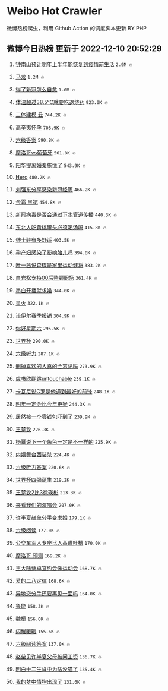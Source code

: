 # Weibo Hot Crawler 



微博热榜爬虫，利用 Github Action 的调度脚本更新 BY PHP 


## 微博今日热榜 更新于 2022-12-10 20:52:29 
1. [钟南山预计明年上半年能恢复到疫情前生活](https://s.weibo.com/weibo?q=%23%E9%92%9F%E5%8D%97%E5%B1%B1%E9%A2%84%E8%AE%A1%E6%98%8E%E5%B9%B4%E4%B8%8A%E5%8D%8A%E5%B9%B4%E8%83%BD%E6%81%A2%E5%A4%8D%E5%88%B0%E7%96%AB%E6%83%85%E5%89%8D%E7%94%9F%E6%B4%BB%23&t=31&band_rank=1&Refer=top) `2.9M 🔥` 

1. [马龙](https://s.weibo.com/weibo?q=%E9%A9%AC%E9%BE%99&t=31&band_rank=2&Refer=top) `1.2M 🔥` 

1. [得了新冠怎么自愈](https://s.weibo.com/weibo?q=%23%E5%BE%97%E4%BA%86%E6%96%B0%E5%86%A0%E6%80%8E%E4%B9%88%E8%87%AA%E6%84%88%23&t=31&band_rank=3&Refer=top) `1.0M 🔥` 

1. [体温超过38.5℃就要吃退烧药](https://s.weibo.com/weibo?q=%23%E4%BD%93%E6%B8%A9%E8%B6%85%E8%BF%8738.5%E2%84%83%E5%B0%B1%E8%A6%81%E5%90%83%E9%80%80%E7%83%A7%E8%8D%AF%23&t=31&band_rank=4&Refer=top) `923.0K 🔥` 

1. [三体建模 丑](https://s.weibo.com/weibo?q=%E4%B8%89%E4%BD%93%E5%BB%BA%E6%A8%A1%20%E4%B8%91&t=31&band_rank=5&Refer=top) `744.2K 🔥` 

1. [高辛夷怀孕](https://s.weibo.com/weibo?q=%23%E9%AB%98%E8%BE%9B%E5%A4%B7%E6%80%80%E5%AD%95%23&t=31&band_rank=6&Refer=top) `708.9K 🔥` 

1. [六级答案](https://s.weibo.com/weibo?q=%23%E5%85%AD%E7%BA%A7%E7%AD%94%E6%A1%88%23&t=31&band_rank=7&Refer=top) `590.8K 🔥` 

1. [摩洛哥vs葡萄牙](https://s.weibo.com/weibo?q=%23%E6%91%A9%E6%B4%9B%E5%93%A5vs%E8%91%A1%E8%90%84%E7%89%99%23&t=31&band_rank=8&Refer=top) `561.8K 🔥` 

1. [阳华提离婚秦施慌了](https://s.weibo.com/weibo?q=%23%E9%98%B3%E5%8D%8E%E6%8F%90%E7%A6%BB%E5%A9%9A%E7%A7%A6%E6%96%BD%E6%85%8C%E4%BA%86%23&t=31&band_rank=9&Refer=top) `543.9K 🔥` 

1. [Hero](https://s.weibo.com/weibo?q=Hero&t=31&band_rank=10&Refer=top) `480.2K 🔥` 

1. [刘强东分享感染新冠经历](https://s.weibo.com/weibo?q=%23%E5%88%98%E5%BC%BA%E4%B8%9C%E5%88%86%E4%BA%AB%E6%84%9F%E6%9F%93%E6%96%B0%E5%86%A0%E7%BB%8F%E5%8E%86%23&t=31&band_rank=11&Refer=top) `466.2K 🔥` 

1. [余霜 黑裙](https://s.weibo.com/weibo?q=%E4%BD%99%E9%9C%9C%20%E9%BB%91%E8%A3%99&t=31&band_rank=12&Refer=top) `454.8K 🔥` 

1. [新冠病毒是否会通过下水管道传播](https://s.weibo.com/weibo?q=%23%E6%96%B0%E5%86%A0%E7%97%85%E6%AF%92%E6%98%AF%E5%90%A6%E4%BC%9A%E9%80%9A%E8%BF%87%E4%B8%8B%E6%B0%B4%E7%AE%A1%E9%81%93%E4%BC%A0%E6%92%AD%23&t=31&band_rank=13&Refer=top) `440.3K 🔥` 

1. [东北人吃黄桃罐头必须喝汤吗](https://s.weibo.com/weibo?q=%23%E4%B8%9C%E5%8C%97%E4%BA%BA%E5%90%83%E9%BB%84%E6%A1%83%E7%BD%90%E5%A4%B4%E5%BF%85%E9%A1%BB%E5%96%9D%E6%B1%A4%E5%90%97%23&t=31&band_rank=14&Refer=top) `415.8K 🔥` 

1. [绅士鞋有多舒适](https://s.weibo.com/weibo?q=%23%E7%BB%85%E5%A3%AB%E9%9E%8B%E6%9C%89%E5%A4%9A%E8%88%92%E9%80%82%23&t=31&band_rank=15&Refer=top) `403.5K 🔥` 

1. [孕产妇感染了影响胎儿吗](https://s.weibo.com/weibo?q=%23%E5%AD%95%E4%BA%A7%E5%A6%87%E6%84%9F%E6%9F%93%E4%BA%86%E5%BD%B1%E5%93%8D%E8%83%8E%E5%84%BF%E5%90%97%23&t=31&band_rank=16&Refer=top) `394.8K 🔥` 

1. [叶一茜说森碟是家里运动健将](https://s.weibo.com/weibo?q=%23%E5%8F%B6%E4%B8%80%E8%8C%9C%E8%AF%B4%E6%A3%AE%E7%A2%9F%E6%98%AF%E5%AE%B6%E9%87%8C%E8%BF%90%E5%8A%A8%E5%81%A5%E5%B0%86%23&t=31&band_rank=17&Refer=top) `383.2K 🔥` 

1. [白岩松支持00后整顿职场](https://s.weibo.com/weibo?q=%23%E7%99%BD%E5%B2%A9%E6%9D%BE%E6%94%AF%E6%8C%8100%E5%90%8E%E6%95%B4%E9%A1%BF%E8%81%8C%E5%9C%BA%23&t=31&band_rank=18&Refer=top) `361.4K 🔥` 

1. [墨白开播就求婚](https://s.weibo.com/weibo?q=%23%E5%A2%A8%E7%99%BD%E5%BC%80%E6%92%AD%E5%B0%B1%E6%B1%82%E5%A9%9A%23&t=31&band_rank=19&Refer=top) `344.0K 🔥` 

1. [星火](https://s.weibo.com/weibo?q=%E6%98%9F%E7%81%AB&t=31&band_rank=20&Refer=top) `322.1K 🔥` 

1. [诺伊尔赛季报销](https://s.weibo.com/weibo?q=%23%E8%AF%BA%E4%BC%8A%E5%B0%94%E8%B5%9B%E5%AD%A3%E6%8A%A5%E9%94%80%23&t=31&band_rank=21&Refer=top) `304.9K 🔥` 

1. [你好星期六](https://s.weibo.com/weibo?q=%E4%BD%A0%E5%A5%BD%E6%98%9F%E6%9C%9F%E5%85%AD&t=31&band_rank=22&Refer=top) `295.5K 🔥` 

1. [世界杯](https://s.weibo.com/weibo?q=%E4%B8%96%E7%95%8C%E6%9D%AF&t=31&band_rank=23&Refer=top) `290.0K 🔥` 

1. [六级听力](https://s.weibo.com/weibo?q=%E5%85%AD%E7%BA%A7%E5%90%AC%E5%8A%9B&t=31&band_rank=24&Refer=top) `287.1K 🔥` 

1. [删掉喜欢的人真的会忘记吗](https://s.weibo.com/weibo?q=%23%E5%88%A0%E6%8E%89%E5%96%9C%E6%AC%A2%E7%9A%84%E4%BA%BA%E7%9C%9F%E7%9A%84%E4%BC%9A%E5%BF%98%E8%AE%B0%E5%90%97%23&t=31&band_rank=25&Refer=top) `273.9K 🔥` 

1. [虞书欣翻跳untouchable](https://s.weibo.com/weibo?q=%23%E8%99%9E%E4%B9%A6%E6%AC%A3%E7%BF%BB%E8%B7%B3untouchable%23&t=31&band_rank=26&Refer=top) `259.1K 🔥` 

1. [卡瓦尼说C罗是他遇到最好的前锋](https://s.weibo.com/weibo?q=%23%E5%8D%A1%E7%93%A6%E5%B0%BC%E8%AF%B4C%E7%BD%97%E6%98%AF%E4%BB%96%E9%81%87%E5%88%B0%E6%9C%80%E5%A5%BD%E7%9A%84%E5%89%8D%E9%94%8B%23&t=31&band_rank=27&Refer=top) `248.1K 🔥` 

1. [明年一定会比今年更好](https://s.weibo.com/weibo?q=%E6%98%8E%E5%B9%B4%E4%B8%80%E5%AE%9A%E4%BC%9A%E6%AF%94%E4%BB%8A%E5%B9%B4%E6%9B%B4%E5%A5%BD&t=31&band_rank=28&Refer=top) `244.3K 🔥` 

1. [居然被一个零钱包吓到了](https://s.weibo.com/weibo?q=%23%E5%B1%85%E7%84%B6%E8%A2%AB%E4%B8%80%E4%B8%AA%E9%9B%B6%E9%92%B1%E5%8C%85%E5%90%93%E5%88%B0%E4%BA%86%23&t=31&band_rank=29&Refer=top) `239.9K 🔥` 

1. [王楚钦](https://s.weibo.com/weibo?q=%E7%8E%8B%E6%A5%9A%E9%92%A6&t=31&band_rank=30&Refer=top) `226.3K 🔥` 

1. [杨幂说下一个角色一定是不一样的](https://s.weibo.com/weibo?q=%23%E6%9D%A8%E5%B9%82%E8%AF%B4%E4%B8%8B%E4%B8%80%E4%B8%AA%E8%A7%92%E8%89%B2%E4%B8%80%E5%AE%9A%E6%98%AF%E4%B8%8D%E4%B8%80%E6%A0%B7%E7%9A%84%23&t=31&band_rank=31&Refer=top) `225.9K 🔥` 

1. [内娱舞台西装杀](https://s.weibo.com/weibo?q=%23%E5%86%85%E5%A8%B1%E8%88%9E%E5%8F%B0%E8%A5%BF%E8%A3%85%E6%9D%80%23&t=31&band_rank=32&Refer=top) `224.4K 🔥` 

1. [六级听力答案](https://s.weibo.com/weibo?q=%E5%85%AD%E7%BA%A7%E5%90%AC%E5%8A%9B%E7%AD%94%E6%A1%88&t=31&band_rank=33&Refer=top) `220.6K 🔥` 

1. [世界杯四强诞生](https://s.weibo.com/weibo?q=%23%E4%B8%96%E7%95%8C%E6%9D%AF%E5%9B%9B%E5%BC%BA%E8%AF%9E%E7%94%9F%23&t=31&band_rank=34&Refer=top) `219.2K 🔥` 

1. [王楚钦2比3徐瑛彬](https://s.weibo.com/weibo?q=%23%E7%8E%8B%E6%A5%9A%E9%92%A62%E6%AF%943%E5%BE%90%E7%91%9B%E5%BD%AC%23&t=31&band_rank=35&Refer=top) `213.3K 🔥` 

1. [来看我们的演唱会](https://s.weibo.com/weibo?q=%E6%9D%A5%E7%9C%8B%E6%88%91%E4%BB%AC%E7%9A%84%E6%BC%94%E5%94%B1%E4%BC%9A&t=31&band_rank=36&Refer=top) `207.0K 🔥` 

1. [许半夏赵垒分手变求婚](https://s.weibo.com/weibo?q=%23%E8%AE%B8%E5%8D%8A%E5%A4%8F%E8%B5%B5%E5%9E%92%E5%88%86%E6%89%8B%E5%8F%98%E6%B1%82%E5%A9%9A%23&t=31&band_rank=37&Refer=top) `179.1K 🔥` 

1. [六级阅读](https://s.weibo.com/weibo?q=%E5%85%AD%E7%BA%A7%E9%98%85%E8%AF%BB&t=31&band_rank=38&Refer=top) `177.0K 🔥` 

1. [公交车军人专座比人高遭吐槽](https://s.weibo.com/weibo?q=%23%E5%85%AC%E4%BA%A4%E8%BD%A6%E5%86%9B%E4%BA%BA%E4%B8%93%E5%BA%A7%E6%AF%94%E4%BA%BA%E9%AB%98%E9%81%AD%E5%90%90%E6%A7%BD%23&t=31&band_rank=39&Refer=top) `170.0K 🔥` 

1. [摩洛哥 预测](https://s.weibo.com/weibo?q=%E6%91%A9%E6%B4%9B%E5%93%A5%20%E9%A2%84%E6%B5%8B&t=31&band_rank=40&Refer=top) `169.2K 🔥` 

1. [王大陆蔡卓宜约会像运动会](https://s.weibo.com/weibo?q=%23%E7%8E%8B%E5%A4%A7%E9%99%86%E8%94%A1%E5%8D%93%E5%AE%9C%E7%BA%A6%E4%BC%9A%E5%83%8F%E8%BF%90%E5%8A%A8%E4%BC%9A%23&t=31&band_rank=41&Refer=top) `168.7K 🔥` 

1. [爱的二八定律](https://s.weibo.com/weibo?q=%E7%88%B1%E7%9A%84%E4%BA%8C%E5%85%AB%E5%AE%9A%E5%BE%8B&t=31&band_rank=42&Refer=top) `168.6K 🔥` 

1. [异地恋分手还要再见一面吗](https://s.weibo.com/weibo?q=%23%E5%BC%82%E5%9C%B0%E6%81%8B%E5%88%86%E6%89%8B%E8%BF%98%E8%A6%81%E5%86%8D%E8%A7%81%E4%B8%80%E9%9D%A2%E5%90%97%23&t=31&band_rank=43&Refer=top) `164.0K 🔥` 

1. [鲁能](https://s.weibo.com/weibo?q=%E9%B2%81%E8%83%BD&t=31&band_rank=44&Refer=top) `158.3K 🔥` 

1. [魏桥](https://s.weibo.com/weibo?q=%E9%AD%8F%E6%A1%A5&t=31&band_rank=45&Refer=top) `156.0K 🔥` 

1. [闪耀暖暖](https://s.weibo.com/weibo?q=%E9%97%AA%E8%80%80%E6%9A%96%E6%9A%96&t=31&band_rank=46&Refer=top) `155.6K 🔥` 

1. [六级阅读答案](https://s.weibo.com/weibo?q=%E5%85%AD%E7%BA%A7%E9%98%85%E8%AF%BB%E7%AD%94%E6%A1%88&t=31&band_rank=47&Refer=top) `137.0K 🔥` 

1. [赵垒见许半夏父母被问工资](https://s.weibo.com/weibo?q=%23%E8%B5%B5%E5%9E%92%E8%A7%81%E8%AE%B8%E5%8D%8A%E5%A4%8F%E7%88%B6%E6%AF%8D%E8%A2%AB%E9%97%AE%E5%B7%A5%E8%B5%84%23&t=31&band_rank=48&Refer=top) `136.7K 🔥` 

1. [明白十二生肖中为啥没猫了](https://s.weibo.com/weibo?q=%23%E6%98%8E%E7%99%BD%E5%8D%81%E4%BA%8C%E7%94%9F%E8%82%96%E4%B8%AD%E4%B8%BA%E5%95%A5%E6%B2%A1%E7%8C%AB%E4%BA%86%23&t=31&band_rank=49&Refer=top) `135.4K 🔥` 

1. [我的梦中情狗出现了](https://s.weibo.com/weibo?q=%23%E6%88%91%E7%9A%84%E6%A2%A6%E4%B8%AD%E6%83%85%E7%8B%97%E5%87%BA%E7%8E%B0%E4%BA%86%23&t=31&band_rank=50&Refer=top) `131.6K 🔥` 

